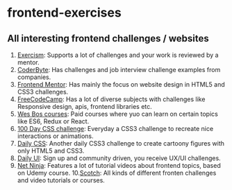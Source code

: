 # frontend-exercises

## All interesting frontend challenges / websites

1. [Exercism](https://exercism.io/#explore-languages): Supports a lot of challenges and your work is reviewed by a mentor.
2. [CoderByte](https://www.coderbyte.com/challenges): Has challenges and job interview challenge examples from companies.
3. [Frontend Mentor](https://www.frontendmentor.io/challenges): Has mainly the focus on website design in HTML5 and CSS3 challenges.
4. [FreeCodeCamp](https://learn.freecodecamp.org/): Has a lot of diverse subjects with challenges like Responsive design, apis, frontend libraries etc.
5. [Wes Bos courses](https://wesbos.com/courses/): Paid courses where yuo can learn on certain topics like ES6, Redux or React.
6. [100 Day CSS challenge](https://100dayscss.com/): Everyday a CSS3 challenge to recreate nice interactions or animations.
7. [Daily CSS](http://dailycssimages.com/#): Another daily CSS3 challenge to create cartoony figures with only HTML5 and CSS3.
8. [Daily UI](https://www.dailyui.co/): Sign up and community driven, you receive UX/UI challenges.
9. [Net Ninja](https://www.youtube.com/channel/UCW5YeuERMmlnqo4oq8vwUpg/featured): Features a lot of tutorial videos about frontend topics, based on Udemy course.
10.[Scotch](https://scotch.io/courses): All kinds of different fronten challenges and video tutorials or courses.

